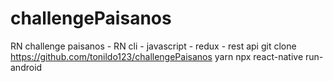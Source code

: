 # challengePaisanos
RN challenge paisanos - RN cli - javascript - redux - rest api
git clone https://github.com/tonildo123/challengePaisanos
yarn
npx react-native run-android
